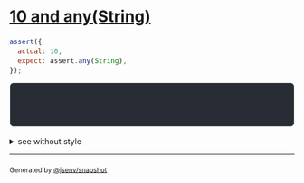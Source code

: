 # [10 and any(String)](../../assert_any.test.js#L5)

```js
assert({
  actual: 10,
  expect: assert.any(String),
});
```

![img](throw.svg)

<details>
  <summary>see without style</summary>

```console
AssertionError: actual and expect are different

actual: 10
expect: assert.any(String)
```

</details>


---

<sub>
  Generated by <a href="https://github.com/jsenv/core/tree/main/packages/tooling/snapshot">@jsenv/snapshot</a>
</sub>
